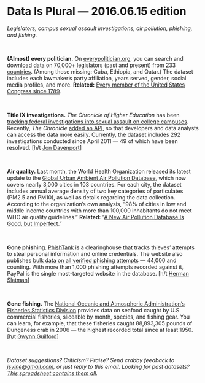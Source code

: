 Data Is Plural — 2016.06.15 edition
===================================

*Legislators, campus sexual assault investigations, air pollution, phishing, and fishing.*

&nbsp;

**(Almost) every politician.** On [everypolitician.org](http://everypolitician.org/), you can search and [download](http://docs.everypolitician.org/repo_structure.html) data on 70,000+ legislators (past and present) from [233 countries](http://everypolitician.org/countries.html). (Among those missing: Cuba, Ethiopia, and Qatar.) The dataset includes each lawmaker’s party affiliation, years served, gender, social media profiles, and more. **Related:** [Every member of the United States Congress since 1789](https://github.com/unitedstates/congress-legislators).

&nbsp;

**Title IX investigations.** *The Chronicle of Higher Education* has been [tracking federal investigations into sexual assault on college campuses](http://projects.chronicle.com/titleix/). Recently, *The Chronicle* [added an API](http://projects.chronicle.com/titleix/api/v1/docs/), so that developers and data analysts can access the data more easily. Currently, the dataset includes 292 investigations conducted since April 2011 — 49 of which have been resolved. [h/t [Jon Davenport](https://twitter.com/JonDavenport1/status/741372292710707200)]

&nbsp;

**Air quality.** Last month, the World Health Organization released its latest update to the [Global Urban Ambient Air Pollution Database](http://www.who.int/phe/health_topics/outdoorair/databases/cities/en/), which now covers nearly 3,000 cities in 103 countries. For each city, the dataset includes annual average density of two key categories of particulates (PM2.5 and PM10), as well as details regarding the data collection. According to the organization’s own analysis, “98% of cities in low and middle income countries with more than 100,000 inhabitants do not meet WHO air quality guidelines.” **Related:** ”[A New Air Pollution Database Is Good, but Imperfect](http://blogs.scientificamerican.com/guest-blog/a-new-air-pollution-database-is-good-but-imperfect/).”

&nbsp;

**Gone phishing**. [PhishTank](https://www.phishtank.com/index.php) is a clearinghouse that tracks thieves’ attempts to steal personal information and online credentials. The website also publishes [bulk data on all verified phishing attempts](https://www.phishtank.com/developer_info.php) — 44,000 and counting. With more than 1,000 phishing attempts recorded against it, PayPal is the single most-targeted website in the database. [h/t [Herman Slatman](https://github.com/hslatman/awesome-threat-intelligence)]

&nbsp;

**Gone fishing.** The [National Oceanic and Atmospheric Administration’s Fisheries Statistics Division](https://www.st.nmfs.noaa.gov/commercial-fisheries/commercial-landings/) provides data on seafood caught by U.S. commercial fisheries, sliceable by month, species, and fishing gear. You can learn, for example, that these fisheries caught 88,893,305 pounds of Dungeness crab in 2006 — the highest recorded total since at least 1950. [h/t [Gwynn Guilford](https://www.theatlas.com/charts/4yVqvlTR)]

&nbsp;

*Dataset suggestions? Criticism? Praise? Send crabby feedback to <jsvine@gmail.com>, or just reply to this email. Looking for past datasets? [This spreadsheet contains them all](https://docs.google.com/spreadsheets/d/1wZhPLMCHKJvwOkP4juclhjFgqIY8fQFMemwKL2c64vk).*